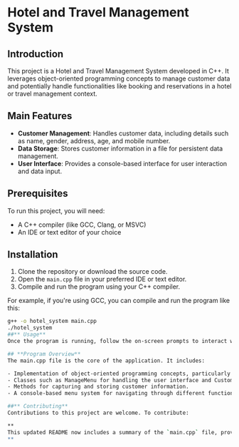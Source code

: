 # Hotel and Travel Management System

## Introduction
This project is a Hotel and Travel Management System developed in C++. It leverages object-oriented programming concepts to manage customer data and potentially handle functionalities like booking and reservations in a hotel or travel management context.

## Main Features
- **Customer Management**: Handles customer data, including details such as name, gender, address, age, and mobile number.
- **Data Storage**: Stores customer information in a file for persistent data management.
- **User Interface**: Provides a console-based interface for user interaction and data input.

## Prerequisites
To run this project, you will need:
- A C++ compiler (like GCC, Clang, or MSVC)
- An IDE or text editor of your choice

## Installation
1. Clone the repository or download the source code.
2. Open the `main.cpp` file in your preferred IDE or text editor.
3. Compile and run the program using your C++ compiler.

For example, if you're using GCC, you can compile and run the program like this:
```bash
g++ -o hotel_system main.cpp
./hotel_system
##** Usage**
Once the program is running, follow the on-screen prompts to interact with the system. The program allows you to manage customer details and access various features of the hotel and travel management system.

## **Program Overview**
The main.cpp file is the core of the application. It includes:

- Implementation of object-oriented programming concepts, particularly encapsulation.
- Classes such as ManageMenu for handling the user interface and Customers for managing customer data.
- Methods for capturing and storing customer information.
- A console-based menu system for navigating through different functionalities.

##** Contributing**
Contributions to this project are welcome. To contribute:

**
This updated README now includes a summary of the `main.cpp` file, providing a clearer picture of what the program does and its main features. Feel free to adjust or expand this summary as needed for your project's specifics.
**
